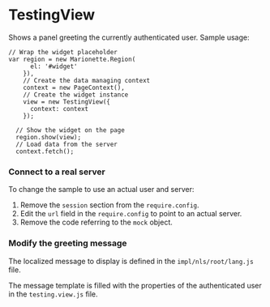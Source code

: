 # TestingView

Shows a panel greeting the currently authenticated user.  Sample usage:

    // Wrap the widget placeholder
    var region = new Marionette.Region(
          el: '#widget'
        }),
        // Create the data managing context
        context = new PageContext(),
        // Create the widget instance
        view = new TestingView({
          context: context
        });

      // Show the widget on the page
      region.show(view);
      // Load data from the server
      context.fetch();

### Connect to a real server
To change the sample to use an actual user and server: 
1. Remove the `session` section from the `require.config`.
2. Edit the `url` field in the `require.config` to point to an actual server. 
3. Remove the code referring to the `mock` object.
 
### Modify the greeting message
The localized message to display is defined in the `impl/nls/root/lang.js` file.

The message template is filled with the properties of the authenticated user in the `testing.view.js` file. 
